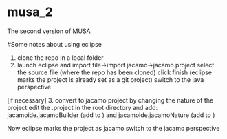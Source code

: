 # musa_2
The second version of MUSA




#Some notes about using eclipse

1. clone the repo in a local folder
2. launch eclipse and import 
file->import
jacamo->jacamo project
select the source file (where the repo has been cloned)
click finish
(eclipse marks the project is already set as a git project)
switch to the java perspective

[if necessary]
3. convert to jacamo project
by changing the nature of the project
edit the .project in the root directory
and add:
			<buildCommand>
            	<name>jacamoide.jacamoBuilder</name>
                <arguments>
                </arguments>
         	</buildCommand>
(add to <buildSpec>)
and
			<nature>jacamoide.jacamoNature</nature>
(add to <natures>)
			
Now eclipse marks the project as jacamo
switch to the jacamo perspective


